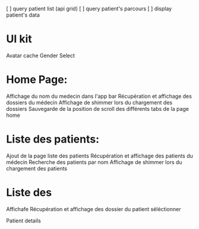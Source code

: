 [ ] query patient list (api grid)
[ ] query patient's parcours
[ ] display patient's data

# UI kit
Avatar cache
Gender Select

# Home Page:
Affichage du nom du medecin dans l'app bar
Récupération et affichage des dossiers du médecin
Affichage de shimmer lors du chargement des dossiers
Sauvegarde de la position de scroll des différents tabs de la page home

# Liste des patients:
Ajout de la page liste des patients
Récupération et affichage des patients du médecin
Recherche des patients par nom
Affichage de shimmer lors du chargement des patients

# Liste des 
Affichafe
Récupération et affichage des dossier du patient séléctionner

Patient details

